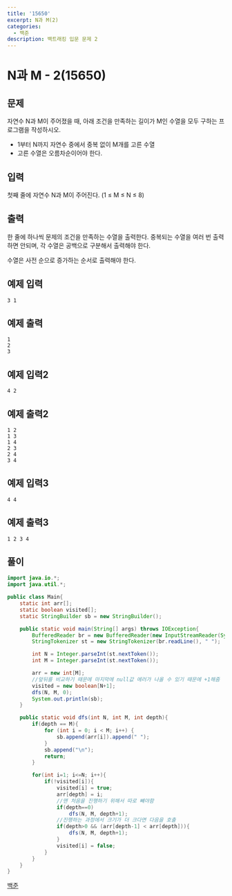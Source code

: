 ```yaml
---
title: '15650'
excerpt: N과 M(2)
categories:
  - 백준
description: 백트래킹 입문 문제 2
---
```


# N과 M - 2\(15650\)

## 문제

자연수 N과 M이 주어졌을 때, 아래 조건을 만족하는 길이가 M인 수열을 모두 구하는 프로그램을 작성하시오.

* 1부터 N까지 자연수 중에서 중복 없이 M개를 고른 수열
* 고른 수열은 오름차순이어야 한다.

## 입력

첫째 줄에 자연수 N과 M이 주어진다. \(1 ≤ M ≤ N ≤ 8\)

## 출력

한 줄에 하나씩 문제의 조건을 만족하는 수열을 출력한다. 중복되는 수열을 여러 번 출력하면 안되며, 각 수열은 공백으로 구분해서 출력해야 한다.

수열은 사전 순으로 증가하는 순서로 출력해야 한다.

## 예제 입력

```text
3 1
```

## 예제 출력

```text
1
2
3
```

## 예제 입력2

```text
4 2
```

## 예제 출력2

```text
1 2
1 3
1 4
2 3
2 4
3 4
```

## 예제 입력3

```text
4 4
```

## 예제 출력3

```text
1 2 3 4
```

## 풀이

```java
import java.io.*;
import java.util.*;

public class Main{
    static int arr[];
    static boolean visited[];
    static StringBuilder sb = new StringBuilder();

    public static void main(String[] args) throws IOException{
        BufferedReader br = new BufferedReader(new InputStreamReader(System.in));
        StringTokenizer st = new StringTokenizer(br.readLine(), " ");

        int N = Integer.parseInt(st.nextToken());
        int M = Integer.parseInt(st.nextToken());

        arr = new int[M];
        //앞뒤를 비교하기 때문에 마지막에 null값 에러가 나올 수 있기 때문에 +1해줌
        visited = new boolean[N+1];
        dfs(N, M, 0);
        System.out.println(sb);
    }

    public static void dfs(int N, int M, int depth){
        if(depth == M){
            for (int i = 0; i < M; i++) {
                sb.append(arr[i]).append(" ");
            }
            sb.append("\n");
            return;
        }

        for(int i=1; i<=N; i++){
            if(!visited[i]){
                visited[i] = true;
                arr[depth] = i;
                //맨 처음을 진행하기 위해서 따로 뺴야함
                if(depth==0)
                    dfs(N, M, depth+1);
                //진행하는 과정에서 크기가 더 크다면 다음을 호출
                if(depth>0 && (arr[depth-1] < arr[depth])){
                    dfs(N, M, depth+1);
                }
                visited[i] = false;
            }
        }
    }
}
```

[백준](https://www.acmicpc.net/problem/15650)

